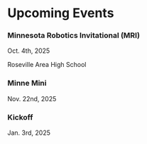 # Upcoming Events

### Minnesota Robotics Invitational (MRI)

Oct. 4th, 2025 

Roseville Area High School


### Minne Mini

Nov. 22nd, 2025

### Kickoff

Jan. 3rd, 2025

